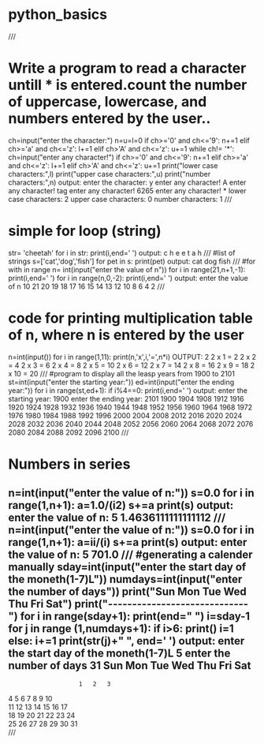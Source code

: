 # python_basics
///
# Write a program to read a character untill * is entered.count the number of uppercase, lowercase, and numbers entered by the user..
ch=input("enter the character:")
n=u=l=0
if ch>='0' and ch<='9':
    n+=1
elif ch>='a' and ch<='z':
    l+=1
elif ch>'A' and ch<='z':
    u+=1
while ch!= '*':
    ch=input("enter any character!")
    if ch>='0' and ch<='9':
        n+=1
    elif ch>='a' and ch<='z':
        l+=1
    elif ch>'A' and ch<='z':
        u+=1
print("lower case characters:",l)
print("upper case characters:",u)
print("number characters:",n)
output:
enter the character: y
enter any character! A
enter any character! tag
enter any character! 6265
enter any character! *
lower case characters: 2
upper case characters: 0
number characters: 1
///
# simple for loop (string)
str= 'cheetah'
for i in str:
    print(i,end=' ')
output:
    c h e e t a h 
///
#list of strings
s=['cat','dog','fish']
for pet in s:
    print(pet)
output:
cat
dog
fish
///
#for with in range
n= int(input("enter the value of n"))
for i in range(21,n+1,-1):
    print(i,end=' ')
for i in range(n,0,-2):
    print(i,end=' ')
output:
enter the value of n 10
21 20 19 18 17 16 15 14 13 12 10 8 6 4 2 
///
# code for printing multiplication table of n, where n is entered by the user
n=int(input())
for i in range(1,11):
    print(n,'x',i,'=',n*i)
  OUTPUT:
   2
2 x 1 = 2
2 x 2 = 4
2 x 3 = 6
2 x 4 = 8
2 x 5 = 10
2 x 6 = 12
2 x 7 = 14
2 x 8 = 16
2 x 9 = 18
2 x 10 = 20
///
#program to display all the leasp years from 1900 to 2101
st=int(input("enter the starting year:"))
ed=int(input("enter the ending year:"))
for i in range(st,ed+1):
    if i%4==0:
        print(i,end=' ')
output:
enter the starting year: 1900
enter the ending year: 2101
1900 1904 1908 1912 1916 1920 1924 1928 1932 1936 1940 1944 1948 1952 1956 1960 1964 1968 1972 1976 1980 1984 1988 1992 1996 2000 2004 2008 2012 2016 2020 2024 2028 2032 2036 2040 2044 2048 2052 2056 2060 2064 2068 2072 2076 2080 2084 2088 2092 2096 2100 
///
# Numbers in series
n=int(input("enter the value of n:"))
s=0.0
for i in range(1,n+1):
    a=1.0/(i**2)
    s+=a
print(s)
output:
enter the value of n: 5
1.4636111111111112
///
n=int(input("enter the value of n:"))
s=0.0
for i in range(1,n+1):
    a=i**i/(i)
    s+=a
print(s)
output:
enter the value of n: 5
701.0
///
#generating a calender manually
sday=int(input("enter the start day of the moneth(1-7)L"))
numdays=int(input("enter the number of days"))
print("Sun  Mon  Tue  Wed  Thu  Fri  Sat")
print("-----------------------------")
for i in range(sday+1):
    print(end="    ")
i=sday-1
for j in range (1,numdays+1):
    if i>6:
        print()
        i=1
    else:
        i+=1
    print(str(j)+"  ", end=' ')
output:
enter the start day of the moneth(1-7)L 5
enter the number of days 31
Sun  Mon  Tue  Wed  Thu  Fri  Sat
-----------------------------
                        1   2   3   
4   5   6   7   8   9   10   
11   12   13   14   15   16   17   
18   19   20   21   22   23   24   
25   26   27   28   29   30   31   
///
